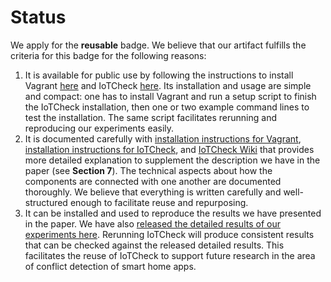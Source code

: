 # Status

We apply for the **reusable** badge. We believe that our artifact fulfills the criteria for this badge for the following reasons:
1. It is available for public use by following the instructions to install Vagrant [here](https://github.com/iotuser22/iotcheck-vagrant) and IoTCheck [here](https://github.com/iotuser22/iotcheck). Its installation and usage are simple and compact: one has to install Vagrant and run a setup script to finish the IoTCheck installation, then one or two example command lines to test the installation. The same script facilitates rerunning and reproducing our experiments easily.
2. It is documented carefully with [installation instructions for Vagrant](https://github.com/iotuser22/iotcheck-vagrant/blob/master/README.md), [installation instructions for IoTCheck](https://github.com/iotuser22/iotcheck/blob/master/README.md), and [IoTCheck Wiki](https://github.com/iotuser22/iotcheck/wiki) that provides more detailed explanation to supplement the description we have in the paper (see **Section 7**). The technical aspects about how the components are connected with one another are documented thoroughly. We believe that everything is written carefully and well-structured enough to facilitate reuse and repurposing.
3. It can be installed and used to reproduce the results we have presented in the paper. We have also [released the detailed results of our experiments here](https://github.com/iotuser22/iotcheck-data). Rerunning IoTCheck will produce consistent results that can be checked against the released detailed results. This facilitates the reuse of IoTCheck to support future research in the area of conflict detection of smart home apps.
